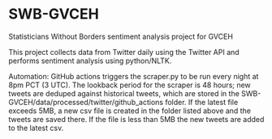 # SWB-GVCEH
Statisticians Without Borders sentiment analysis project for GVCEH


This project collects data from Twitter daily using the Twitter API and performs sentiment analysis using python/NLTK. 


Automation:
GitHub actions triggers the scraper.py to be run every night at 8pm PCT (3 UTC). The lookback period for the scraper is 48 hours; new tweets are deduped against historical tweets, which are stored in the SWB-GVCEH/data/processed/twitter/github_actions folder. If the latest file exceeds 5MB, a new csv file is created in the folder listed above and the tweets are saved there. If the file is less than 5MB the new tweets are added to the latest csv. 


